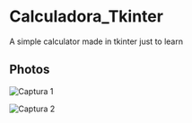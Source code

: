 # <h1>Calculadora_Tkinter</h1>
A simple calculator made in tkinter just to learn
<h2> Photos </h2>

![Captura 1](https://user-images.githubusercontent.com/50265056/61582910-34c5a680-ab07-11e9-940a-550fa57797c7.PNG)

![Captura 2](https://user-images.githubusercontent.com/50265056/61582911-3e4f0e80-ab07-11e9-8797-9abf9e449bbf.PNG)
